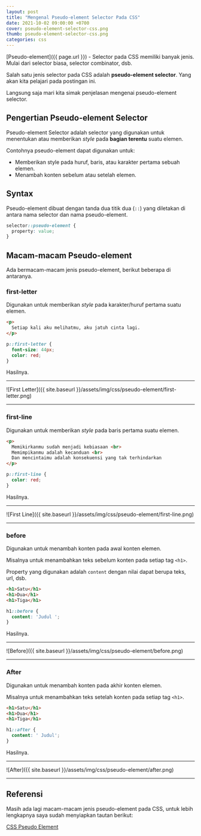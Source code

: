 ```yaml
---
layout: post
title: "Mengenal Pseudo-element Selector Pada CSS"
date: 2021-10-02 09:00:00 +0700
cover: pseudo-element-selector-css.png
thumb: pseudo-element-selector-css.png
categories: css
---
```


[Pseudo-element]({{ page.url }}) - Selector pada CSS memiliki banyak jenis. Mulai dari selector biasa, selector combinator, dsb.

Salah satu jenis selector pada CSS adalah __pseudo-element selector__. Yang akan kita pelajari pada postingan ini.

Langsung saja mari kita simak penjelasan mengenai pseudo-element selector.

## Pengertian Pseudo-element Selector

Pseudo-element Selector adalah selector yang digunakan untuk menentukan atau memberikan _style_ pada __bagian terentu__ suatu elemen.

Contohnya pseudo-element dapat digunakan untuk:

* Memberikan style pada huruf, baris, atau karakter pertama sebuah elemen.
* Menambah konten sebelum atau setelah elemen.

## Syntax

Pseudo-element dibuat dengan tanda dua titik dua (`::`) yang diletakan di antara nama selector dan nama pseudo-element.

```css
selector::pseudo-element {
  property: value;
}
```

## Macam-macam Pseudo-element

Ada bermacam-macam jenis pseudo-element, berikut beberapa di antaranya.

### first-letter

Digunakan untuk memberikan _style_ pada karakter/huruf pertama suatu elemen.

```html
<p>
  Setiap kali aku melihatmu, aku jatuh cinta lagi.
</p>
```

```css
p::first-letter {
  font-size: 44px;
  color: red;
}
```

Hasilnya.

***

![First Letter]({{ site.baseurl }}/assets/img/css/pseudo-element/first-letter.png)

***

### first-line

Digunakan untuk memberikan _style_ pada baris pertama suatu elemen.

```html
<p>
  Memikirkanmu sudah menjadi kebiasaan <br>
  Memimpikanmu adalah kecanduan <br>
  Dan mencintaimu adalah konsekuensi yang tak terhindarkan
</p>
```

```css
p::first-line {
  color: red;
}
```

Hasilnya.

***

![First Line]({{ site.baseurl }}/assets/img/css/pseudo-element/first-line.png)

***

### before

Digunakan untuk menambah konten pada awal konten elemen.

Misalnya untuk menambahkan teks sebelum konten pada setiap tag `<h1>`.

Property yang digunakan adalah `content`  dengan nilai dapat berupa teks, url, dsb.

```html
<h1>Satu</h1>
<h1>Dua</h1>
<h1>Tiga</h1>
```

```css
h1::before {
  content: 'Judul ';
}
```

Hasilnya.

***

![Before]({{ site.baseurl }}/assets/img/css/pseudo-element/before.png)

***

### After

Digunakan untuk menambah konten pada akhir konten elemen.

Misalnya untuk menambahkan teks setelah konten pada setiap tag `<h1>`.

```html
<h1>Satu</h1>
<h1>Dua</h1>
<h1>Tiga</h1>
```

```css
h1::after {
  content: ' Judul';
}
```

Hasilnya.

***

![After]({{ site.baseurl }}/assets/img/css/pseudo-element/after.png)

***

## Referensi

Masih ada lagi macam-macam jenis pseudo-element pada CSS, untuk lebih lengkapnya saya sudah menyiapkan tautan berikut:

<a href="https://www.w3schools.com/css/css_pseudo_elements.asp" target="_blank">CSS Pseudo Element</a>